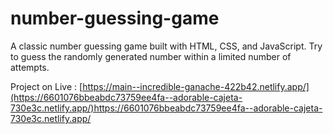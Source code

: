 # number-guessing-game
A classic number guessing game built with HTML, CSS, and JavaScript. Try to guess the randomly generated number within a limited number of attempts. 


Project on Live : [https://main--incredible-ganache-422b42.netlify.app/](https://6601076bbeabdc73759ee4fa--adorable-cajeta-730e3c.netlify.app/)https://6601076bbeabdc73759ee4fa--adorable-cajeta-730e3c.netlify.app/
